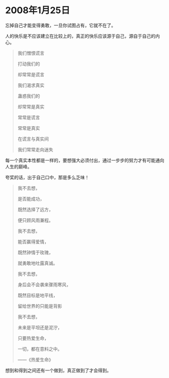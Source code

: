 # 2008年1月25日

忘掉自己才能变得勇敢，一旦你试图占有，它就不在了。

人的快乐是不应该建立在比较上的，真正的快乐应该源于自己，源自于自己的内心。

> 我们憎恨谎言
>
> 打动我们的
>
> 却常常是谎言
>
> 
>
> 我们渴求真实
>
> 蛊惑我们的
>
> 却常常是真实
>
> 
>
> 常常是谎言
>
> 常常是真实
>
> 在谎言与真实间
>
> 我们常常走向迷失



每一个真实本性都是一样的，要想强大必须付出，通过一步步的努力才有可能通向人生的巅峰。



夸奖的话，出于自己口中，那是多么乏味！



> 我不去想，
>
> 是否能成功，
>
> 既然选择了远方，
>
> 便只顾风雨兼程。
>
> 
>
> 我不去想，
>
> 能否赢得爱情，
>
> 既然钟情于玫瑰，
>
> 就勇敢地吐露真诚。
>
> 
>
> 我不去想，
>
> 身后会不会袭来骤雨寒风，
>
> 既然目标是地平线，
>
> 留给世界的只能是背影
>
> 
>
> 我不去想，
>
> 未来是平坦还是泥泞，
>
> 只要热爱生命，
>
> 一切，都在意料之中。
>
> 
>
> <p align="left">——《热爱生命》</p>



想到和得到之间还有一个做到，真正做到了才会得到。

